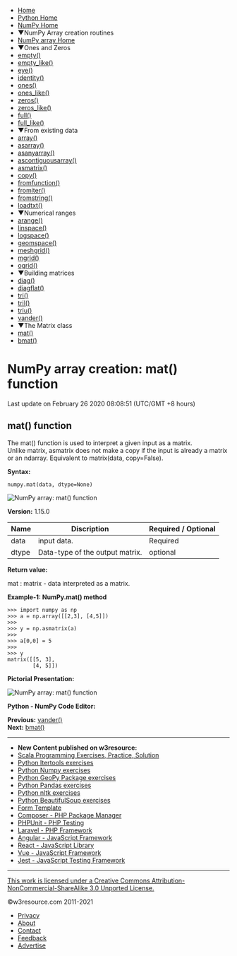  


- [Home](/index.php)
- [Python Home](/python/python-tutorial.php)
- [NumPy Home](/numpy/index.php)
- ▼NumPy Array creation routines
- [NumPy array Home](/numpy/array-creation/index.php)
- ▼Ones and Zeros
- [empty()](/numpy/array-creation/empty.php)
- [empty_like()](/numpy/array-creation/empty_like.php)
- [eye()](/numpy/array-creation/eye.php)
- [identity()](/numpy/array-creation/identity.php)
- [ones()](/numpy/array-creation/ones.php)
- [ones_like()](/numpy/array-creation/ones_like.php)
- [zeros()](/numpy/array-creation/zeros.php)
- [zeros_like()](/numpy/array-creation/zeros_like.php)
- [full()](/numpy/array-creation/full.php)
- [full_like()](/numpy/array-creation/full_like.php)
- ▼From existing data
- [array()](/numpy/array-creation/array.php)
- [asarray()](/numpy/array-creation/asarray.php)
- [asanyarray()](/numpy/array-creation/asanyarray.php)
- [ascontiguousarray()](/numpy/array-creation/ascontiguousarray.php)
- [asmatrix()](/numpy/array-creation/asmatrix.php)
- [copy()](/numpy/array-creation/copy.php)
- [fromfunction()](/numpy/array-creation/fromfunction.php)
- [fromiter()](/numpy/array-creation/fromiter.php)
- [fromstring()](/numpy/array-creation/fromstring.php)
- [loadtxt()](/numpy/array-creation/loadtxt.php)
- ▼Numerical ranges
- [arange()](/numpy/array-creation/arange.php)
- [linspace()](/numpy/array-creation/linspace.php)
- [logspace()](/numpy/array-creation/logspace.php)
- [geomspace()](/numpy/array-creation/geomspace.php)
- [meshgrid()](/numpy/array-creation/meshgrid.php)
- [mgrid()](/numpy/array-creation/mgrid.php)
- [ogrid()](/numpy/array-creation/ogrid.php)
- ▼Building matrices
- [diag()](/numpy/array-creation/diag.php)
- [diagflat()](/numpy/array-creation/diagflat.php)
- [tri()](/numpy/array-creation/tri.php)
- [tril()](/numpy/array-creation/tril.php)
- [triu()](/numpy/array-creation/triu.php)
- [vander()](/numpy/array-creation/vander.php)
- ▼The Matrix class
- [mat()](/numpy/array-creation/mat.php)
- [bmat()](/numpy/array-creation/bmat.php)

# NumPy array creation: mat() function

Last update on February 26 2020 08:08:51 (UTC/GMT +8 hours)

<span class="underline"></span>

<span class="underline"></span>

## mat() function

The mat() function is used to interpret a given input as a matrix.  
Unlike matrix, asmatrix does not make a copy if the input is already a matrix or an ndarray. Equivalent to matrix(data, copy=False).

**Syntax:**

    numpy.mat(data, dtype=None)

![NumPy array: mat() function](https://www.w3resource.com/w3r_images/numpy-mat-function-image-a.png)

**Version:** 1.15.0

<table><thead><tr class="header"><th>Name</th><th>Discription</th><th>Required / Optional</th></tr></thead><tbody><tr class="odd"><td>data</td><td>input data.</td><td>Required</td></tr><tr class="even"><td>dtype</td><td>Data-type of the output matrix.</td><td>optional</td></tr></tbody></table>

**Return value:**

mat : matrix - data interpreted as a matrix.

**Example-1: NumPy.mat() method**

    >>> import numpy as np
    >>> a = np.array([[2,3], [4,5]])
    >>>
    >>> y = np.asmatrix(a)
    >>>
    >>> a[0,0] = 5
    >>>
    >>> y
    matrix([[5, 3],
            [4, 5]])

**Pictorial Presentation:**

![NumPy array: mat() function](https://www.w3resource.com/w3r_images/numpy-mat-function-image-1.png)

**Python - NumPy Code Editor:**

**Previous:** [vander()](https://www.w3resource.com/numpy/array-creation/vander.php)  
**Next:** [bmat()](https://www.w3resource.com/numpy/array-creation/bmat.php)

---

<span class="underline"></span>

- **New Content published on w3resource:**
- [Scala Programming Exercises, Practice, Solution](https://www.w3resource.com/scala-exercises/index.php)
- [Python Itertools exercises](https://www.w3resource.com/python-exercises/itertools/index.php)
- [Python Numpy exercises](https://www.w3resource.com/python-exercises/numpy/index.php)
- [Python GeoPy Package exercises](https://www.w3resource.com/python-exercises/geopy/index.php)
- [Python Pandas exercises](https://www.w3resource.com/python-exercises/pandas/index.php)
- [Python nltk exercises](https://www.w3resource.com/python-exercises/nltk/index.php)
- [Python BeautifulSoup exercises](https://www.w3resource.com/python-exercises/BeautifulSoup/index.php)
- [Form Template](https://www.w3resource.com/form-template/)
- [Composer - PHP Package Manager](https://www.w3resource.com/php/composer/a-gentle-introduction-to-composer.php)
- [PHPUnit - PHP Testing](https://www.w3resource.com/php/PHPUnit/a-gentle-introduction-to-unit-test-and-testing.php)
- [Laravel - PHP Framework](https://www.w3resource.com/laravel/laravel-tutorial.php)
- [Angular - JavaScript Framework](https://www.w3resource.com/angular/getting-started-with-angular.php)
- [React - JavaScript Library](https://www.w3resource.com/react/react-js-overview.php)
- [Vue - JavaScript Framework](https://www.w3resource.com/vue/installation.php)
- [Jest - JavaScript Testing Framework](https://www.w3resource.com/jest/jest-getting-started.php)

---

<span class="underline"></span>

<span class="underline"></span>

<span class="underline"></span>

[This work is licensed under a Creative Commons Attribution-NonCommercial-ShareAlike 3.0 Unported License.](https://creativecommons.org/licenses/by-nc-sa/3.0/deed.en_US)

©w3resource.com 2011-2021

- [Privacy](https://www.w3resource.com/privacy.php)
- [About](https://www.w3resource.com/about.php)
- [Contact](https://www.w3resource.com/contact.php)
- [Feedback](https://www.w3resource.com/feedback.php)
- [Advertise](https://www.w3resource.com/advertise.php)
